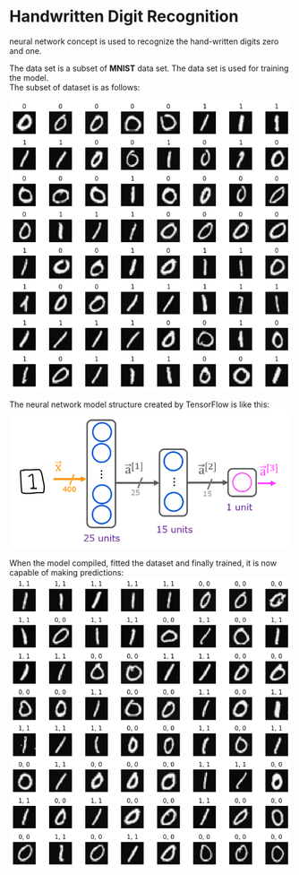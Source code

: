 # Handwritten Digit Recognition
neural network concept is used to recognize the hand-written digits zero and one.

The data set is a subset of **MNIST** data set. The data set is used for training the model.  
The subset of dataset is as follows:  

![](./images/labels.png)  

The neural network model structure created by TensorFlow is like this:  
![](./images/C2_W1_Assign1.PNG)  

When the model compiled, fitted the dataset and finally trained, it is now capable of making predictions:  
![](./images/labels_VS_yhats.png)  

